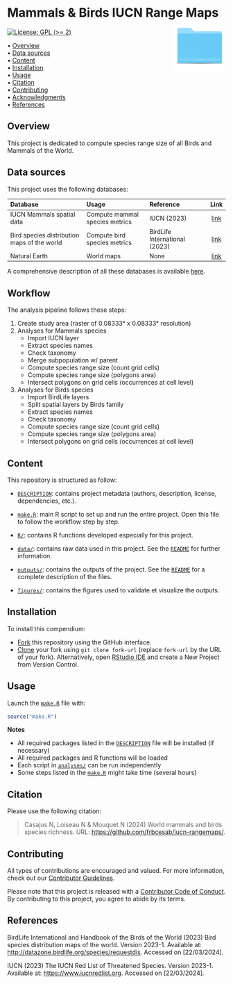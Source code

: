 
<!-- README.md is generated from README.Rmd. Please edit that file -->

# Mammals & Birds IUCN Range Maps <img src="https://raw.githubusercontent.com/FRBCesab/templates/main/logos/compendium-sticker.png" align="right" style="float:right; height:120px;"/>

<!-- badges: start -->

[![License: GPL (\>=
2)](https://img.shields.io/badge/License-GPL%20%28%3E%3D%202%29-blue.svg)](https://choosealicense.com/licenses/gpl-2.0/)
<!-- badges: end -->

<p align="left">
• <a href="#overview">Overview</a><br> • <a href="#data-sources">Data
sources</a><br> • <a href="#content">Content</a><br> •
<a href="#installation">Installation</a><br> •
<a href="#usage">Usage</a><br> • <a href="#citation">Citation</a><br> •
<a href="#contributing">Contributing</a><br> •
<a href="#acknowledgments">Acknowledgments</a><br> •
<a href="#references">References</a>
</p>

## Overview

This project is dedicated to compute species range size of all Birds and
Mammals of the World.

## Data sources

This project uses the following databases:

| Database                                    | Usage                          | Reference                     |                                Link                                 |
|:--------------------------------------------|:-------------------------------|:------------------------------|:-------------------------------------------------------------------:|
| IUCN Mammals spatial data                   | Compute mammal species metrics | IUCN (2023)                   | [link](https://www.iucnredlist.org/resources/spatial-data-download) |
| Bird species distribution maps of the world | Compute bird species metrics   | BirdLife International (2023) |      [link](https://datazone.birdlife.org/species/requestdis)       |
| Natural Earth                               | World maps                     | None                          |              [link](https://www.naturalearthdata.com/)              |

A comprehensive description of all these databases is available
[here](https://github.com/frbcesab/iucn-rangemaps/blob/main/data/README.md).

## Workflow

The analysis pipeline follows these steps:

1.  Create study area (raster of 0.08333° x 0.08333° resolution)
2.  Analyses for Mammals species
    - Import IUCN layer
    - Extract species names
    - Check taxonomy
    - Merge subpopulation w/ parent
    - Compute species range size (count grid cells)
    - Compute species range size (polygons area)
    - Intersect polygons on grid cells (occurrences at cell level)
3.  Analyses for Birds species
    - Import BirdLife layers
    - Split spatial layers by Birds family
    - Extract species names
    - Check taxonomy
    - Compute species range size (count grid cells)
    - Compute species range size (polygons area)
    - Intersect polygons on grid cells (occurrences at cell level)

## Content

This repository is structured as follow:

- [`DESCRIPTION`](https://github.com/frbcesab/iucn-rangemaps/blob/main/DESCRIPTION):
  contains project metadata (authors, description, license,
  dependencies, etc.).

- [`make.R`](https://github.com/frbcesab/iucn-rangemaps/blob/main/make.R):
  main R script to set up and run the entire project. Open this file to
  follow the workflow step by step.

- [`R/`](https://github.com/frbcesab/iucn-rangemaps/blob/main/R):
  contains R functions developed especially for this project.

- [`data/`](https://github.com/frbcesab/iucn-rangemaps/blob/main/data):
  contains raw data used in this project. See the
  [`README`](https://github.com/frbcesab/iucn-rangemaps/blob/main/data/README.md)
  for further information.

- [`outputs/`](https://github.com/frbcesab/iucn-rangemaps/blob/main/outputs):
  contains the outputs of the project. See the
  [`README`](https://github.com/frbcesab/iucn-rangemaps/blob/main/outputs/README.md)
  for a complete description of the files.

- [`figures/`](https://github.com/frbcesab/iucn-rangemaps/blob/main/figures):
  contains the figures used to validate et visualize the outputs.

## Installation

To install this compendium:

- [Fork](https://docs.github.com/en/get-started/quickstart/contributing-to-projects)
  this repository using the GitHub interface.
- [Clone](https://docs.github.com/en/repositories/creating-and-managing-repositories/cloning-a-repository)
  your fork using `git clone fork-url` (replace `fork-url` by the URL of
  your fork). Alternatively, open [RStudio
  IDE](https://posit.co/products/open-source/rstudio/) and create a New
  Project from Version Control.

## Usage

Launch the
[`make.R`](https://github.com/frbcesab/iucn-rangemaps/tree/main/make.R)
file with:

``` r
source("make.R")
```

**Notes**

- All required packages listed in the
  [`DESCRIPTION`](https://github.com/frbcesab/iucn-rangemaps/blob/main/DESCRIPTION)
  file will be installed (if necessary)
- All required packages and R functions will be loaded
- Each script in
  [`analyses/`](https://github.com/frbcesab/iucn-rangemaps/blob/main/analyses)
  can be run independently
- Some steps listed in the
  [`make.R`](https://github.com/frbcesab/iucn-rangemaps/blob/main/make.R)
  might take time (several hours)

## Citation

Please use the following citation:

> Casajus N, Loiseau N & Mouquet N (2024) World mammals and birds
> species richness. URL: <https://github.com/frbcesab/iucn-rangemaps/>.

## Contributing

All types of contributions are encouraged and valued. For more
information, check out our [Contributor
Guidelines](https://github.com/frbcesab/iucn-rangemaps/blob/main/CONTRIBUTING.md).

Please note that this project is released with a [Contributor Code of
Conduct](https://contributor-covenant.org/version/2/1/CODE_OF_CONDUCT.html).
By contributing to this project, you agree to abide by its terms.

## References

BirdLife International and Handbook of the Birds of the World (2023)
Bird species distribution maps of the world. Version 2023-1. Available
at: <http://datazone.birdlife.org/species/requestdis>. Accessed on
\[22/03/2024\].

IUCN (2023) The IUCN Red List of Threatened Species. Version 2023-1.
Available at: <https://www.iucnredlist.org>. Accessed on \[22/03/2024\].
